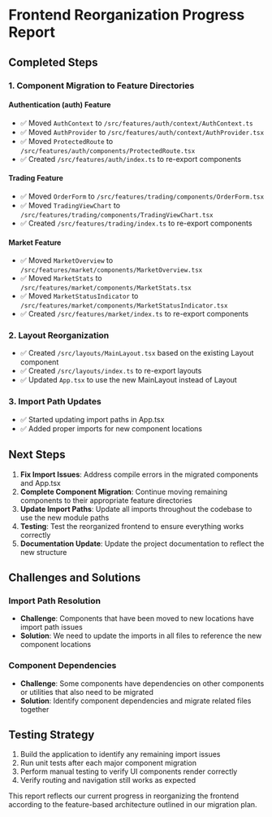 # Frontend Reorganization Progress Report

## Completed Steps

### 1. Component Migration to Feature Directories

#### Authentication (auth) Feature

- ✅ Moved `AuthContext` to `/src/features/auth/context/AuthContext.ts`
- ✅ Moved `AuthProvider` to `/src/features/auth/context/AuthProvider.tsx`
- ✅ Moved `ProtectedRoute` to `/src/features/auth/components/ProtectedRoute.tsx`
- ✅ Created `/src/features/auth/index.ts` to re-export components

#### Trading Feature

- ✅ Moved `OrderForm` to `/src/features/trading/components/OrderForm.tsx`
- ✅ Moved `TradingViewChart` to `/src/features/trading/components/TradingViewChart.tsx`
- ✅ Created `/src/features/trading/index.ts` to re-export components

#### Market Feature

- ✅ Moved `MarketOverview` to `/src/features/market/components/MarketOverview.tsx`
- ✅ Moved `MarketStats` to `/src/features/market/components/MarketStats.tsx`
- ✅ Moved `MarketStatusIndicator` to `/src/features/market/components/MarketStatusIndicator.tsx`
- ✅ Created `/src/features/market/index.ts` to re-export components

### 2. Layout Reorganization

- ✅ Created `/src/layouts/MainLayout.tsx` based on the existing Layout component
- ✅ Created `/src/layouts/index.ts` to re-export layouts
- ✅ Updated `App.tsx` to use the new MainLayout instead of Layout

### 3. Import Path Updates

- ✅ Started updating import paths in App.tsx
- ✅ Added proper imports for new component locations

## Next Steps

1. **Fix Import Issues**: Address compile errors in the migrated components and App.tsx
2. **Complete Component Migration**: Continue moving remaining components to their appropriate
   feature directories
3. **Update Import Paths**: Update all imports throughout the codebase to use the new module paths
4. **Testing**: Test the reorganized frontend to ensure everything works correctly
5. **Documentation Update**: Update the project documentation to reflect the new structure

## Challenges and Solutions

### Import Path Resolution

- **Challenge**: Components that have been moved to new locations have import path issues
- **Solution**: We need to update the imports in all files to reference the new component locations

### Component Dependencies

- **Challenge**: Some components have dependencies on other components or utilities that also need
  to be migrated
- **Solution**: Identify component dependencies and migrate related files together

## Testing Strategy

1. Build the application to identify any remaining import issues
2. Run unit tests after each major component migration
3. Perform manual testing to verify UI components render correctly
4. Verify routing and navigation still works as expected

This report reflects our current progress in reorganizing the frontend according to the
feature-based architecture outlined in our migration plan.
